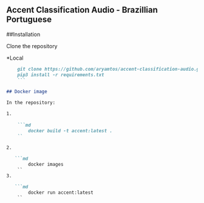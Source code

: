 <h2>Accent Classification Audio - Brazillian Portuguese</h2>


##Installation

Clone the repository 

*Local

```md
    git clone https://github.com/aryamtos/accent-classification-audio.git
    pip3 install -r requirements.txt
    ```
    
## Docker image

In the repository:

1.
    
    ```md
        docker build -t accent:latest .
    ``
    
2.

   ```md
        docker images
    ``
3.

   ```md
        docker run accent:latest
    ``

